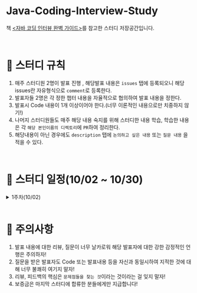 # Java-Coding-Interview-Study
책 [&lt;자바 코딩 인터뷰 완벽 가이드>](http://www.kyobobook.co.kr/product/detailViewKor.laf?mallGb=KOR&ejkGb=KOR&barcode=9791157688197&orderClick=LA6)를 참고한 스터디 저장공간입니다.

<br>

# 📢 스터디 규칙
1. 매주 스터디원 2명이 발표 진행 , 해당발표 내용은 `issues` 탭에 등록되오니 해당 issues란 자유형식으로 `comment`로 등록한다.
2. 발표자들 2명은 각 정한 챕터 내용을 자율적으로 협의하여 발표 내용을 정한다.
3. 발표시 Code 내용이 1개 이상이어야 한다.(너무 이론적인 내용으로만 치중하지 않기!)
4. 나머지 스터디원들도 매주 해당 내용 숙지를 위해 스터디한 내용 학습, 학습한 내용은 각 `해당 본인이름의 디렉토리`에 `PR`하여 정리한다.
5. 해당내용이 아닌 경우에도 `description` 탭에 `논의하고 싶은 내용` 또는 `질문 내용` 을 적을 수 있다.


<br>

# 📅 스터디 일정(10/02 ~ 10/30)

<details>
<summary>1주차(10/02)</summary>
<div markdown="1">

* 서로 자기소개 시간 가졌음
* 스터디 취지, 방향, 구성 방식 정하기

</div>
</details>


<br>

# 🎃 주의사항

1. 발표 내용에 대한 리뷰, 질문이 너무 날카로워 해당 발표자에 대한 강한 감정적인 언행은 주의하자!
2. 질문을 받은 발표자도 Code 또는 발표내용 등을 자신과 동일시하여 지적한 것에 대해 너무 불쾌히 여기지 말자!
3. 리뷰, 피드백의 핵심은 `문제점들을 찾는 것`이라는 것이라는 걸 잊지 말자!
4. 보증금은 마지막 스터디에 합류한 분들에게만 지급합니다!
